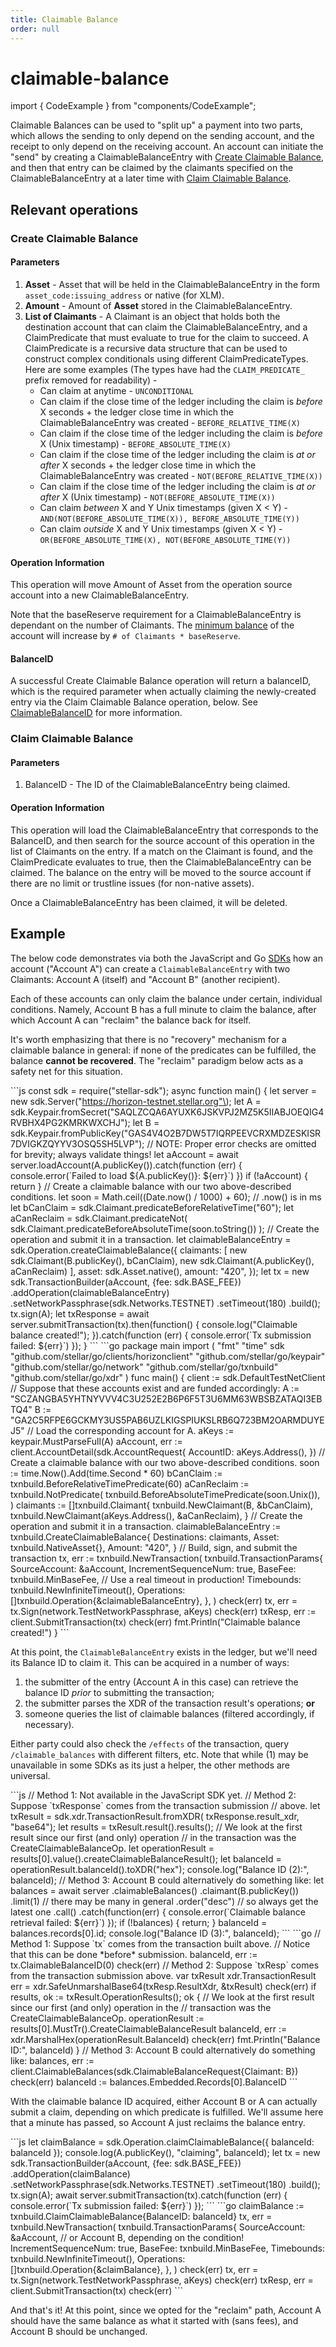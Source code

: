 ```yaml
---
title: Claimable Balance
order: null
---
```


# claimable-balance

import { CodeExample } from "components/CodeExample";

Claimable Balances can be used to "split up" a payment into two parts, which allows the sending to only depend on the sending account, and the receipt to only depend on the receiving account. An account can initiate the "send" by creating a ClaimableBalanceEntry with [Create Claimable Balance](../docs/start/list-of-operations.md#create-claimable-balance), and then that entry can be claimed by the claimants specified on the ClaimableBalanceEntry at a later time with [Claim Claimable Balance](../docs/start/list-of-operations.md#claim-claimable-balance).

## Relevant operations

### Create Claimable Balance

#### Parameters

1. **Asset** - Asset that will be held in the ClaimableBalanceEntry in the form `asset_code:issuing_address` or native \(for XLM\).
2. **Amount** - Amount of **Asset** stored in the ClaimableBalanceEntry.
3. **List of Claimants** - A Claimant is an object that holds both the destination account that can claim the ClaimableBalanceEntry, and a ClaimPredicate that must evaluate to true for the claim to succeed. A ClaimPredicate is a recursive data structure that can be used to construct complex conditionals using different ClaimPredicateTypes. Here are some examples \(The types have had the `CLAIM_PREDICATE_` prefix removed for readability\) -
   * Can claim at anytime - `UNCONDITIONAL`
   * Can claim if the close time of the ledger including the claim is _before_ X seconds + the ledger close time in which the ClaimableBalanceEntry was created - `BEFORE_RELATIVE_TIME(X)`
   * Can claim if the close time of the ledger including the claim is _before_ X \(Unix timestamp\) - `BEFORE_ABSOLUTE_TIME(X)`
   * Can claim if the close time of the ledger including the claim is _at or after_ X seconds + the ledger close time in which the ClaimableBalanceEntry was created - `NOT(BEFORE_RELATIVE_TIME(X))`
   * Can claim if the close time of the ledger including the claim is _at or after_ X \(Unix timestamp\) - `NOT(BEFORE_ABSOLUTE_TIME(X))`
   * Can claim _between_ X and Y Unix timestamps \(given X &lt; Y\) - `AND(NOT(BEFORE_ABSOLUTE_TIME(X)), BEFORE_ABSOLUTE_TIME(Y))`
   * Can claim _outside_ X and Y Unix timestamps \(given X &lt; Y\) - `OR(BEFORE_ABSOLUTE_TIME(X), NOT(BEFORE_ABSOLUTE_TIME(Y))`

#### Operation Information

This operation will move Amount of Asset from the operation source account into a new ClaimableBalanceEntry.

Note that the baseReserve requirement for a ClaimableBalanceEntry is dependant on the number of Claimants. The [minimum balance](minimum-balance.md) of the account will increase by `# of Claimants * baseReserve`.

#### BalanceID

A successful Create Claimable Balance operation will return a balanceID, which is the required parameter when actually claiming the newly-created entry via the Claim Claimable Balance operation, below. See [ClaimableBalanceID](miscellaneous-core-objects.md#ClaimableBalanceID) for more information.

### Claim Claimable Balance

#### Parameters

1. BalanceID - The ID of the ClaimableBalanceEntry being claimed.

#### Operation Information

This operation will load the ClaimableBalanceEntry that corresponds to the BalanceID, and then search for the source account of this operation in the list of Claimants on the entry. If a match on the Claimant is found, and the ClaimPredicate evaluates to true, then the ClaimableBalanceEntry can be claimed. The balance on the entry will be moved to the source account if there are no limit or trustline issues \(for non-native assets\).

Once a ClaimableBalanceEntry has been claimed, it will be deleted.

## Example

The below code demonstrates via both the JavaScript and Go [SDKs](../software-and-sdks/index.md) how an account \("Account A"\) can create a `ClaimableBalanceEntry` with two Claimants: Account A \(itself\) and "Account B" \(another recipient\).

Each of these accounts can only claim the balance under certain, individual conditions. Namely, Account B has a full minute to claim the balance, after which Account A can "reclaim" the balance back for itself.

It's worth emphasizing that there is no "recovery" mechanism for a claimable balance in general: if none of the predicates can be fulfilled, the balance **cannot be recovered**. The "reclaim" paradigm below acts as a safety net for this situation.

 \`\`\`js const sdk = require\("stellar-sdk"\); async function main\(\) { let server = new sdk.Server\("https://horizon-testnet.stellar.org"\); let A = sdk.Keypair.fromSecret\("SAQLZCQA6AYUXK6JSKVPJ2MZ5K5IIABJOEQIG4RVBHX4PG2KMRKWXCHJ"\); let B = sdk.Keypair.fromPublicKey\("GAS4V4O2B7DW5T7IQRPEEVCRXMDZESKISR7DVIGKZQYYV3OSQ5SH5LVP"\); // NOTE: Proper error checks are omitted for brevity; always validate things! let aAccount = await server.loadAccount\(A.publicKey\(\)\).catch\(function \(err\) { console.error\(\`Failed to load ${A.publicKey\(\)}: ${err}\`\) }\) if \(!aAccount\) { return } // Create a claimable balance with our two above-described conditions. let soon = Math.ceil\(\(Date.now\(\) / 1000\) + 60\); // .now\(\) is in ms let bCanClaim = sdk.Claimant.predicateBeforeRelativeTime\("60"\); let aCanReclaim = sdk.Claimant.predicateNot\( sdk.Claimant.predicateBeforeAbsoluteTime\(soon.toString\(\)\) \); // Create the operation and submit it in a transaction. let claimableBalanceEntry = sdk.Operation.createClaimableBalance\({ claimants: \[ new sdk.Claimant\(B.publicKey\(\), bCanClaim\), new sdk.Claimant\(A.publicKey\(\), aCanReclaim\) \], asset: sdk.Asset.native\(\), amount: "420", }\); let tx = new sdk.TransactionBuilder\(aAccount, {fee: sdk.BASE\_FEE}\) .addOperation\(claimableBalanceEntry\) .setNetworkPassphrase\(sdk.Networks.TESTNET\) .setTimeout\(180\) .build\(\); tx.sign\(A\); let txResponse = await server.submitTransaction\(tx\).then\(function\(\) { console.log\("Claimable balance created!"\); }\).catch\(function \(err\) { console.error\(\`Tx submission failed: ${err}\`\) }\); } \`\`\` \`\`\`go package main import \( "fmt" "time" sdk "github.com/stellar/go/clients/horizonclient" "github.com/stellar/go/keypair" "github.com/stellar/go/network" "github.com/stellar/go/txnbuild" "github.com/stellar/go/xdr" \) func main\(\) { client := sdk.DefaultTestNetClient // Suppose that these accounts exist and are funded accordingly: A := "SCZANGBA5YHTNYVVV4C3U252E2B6P6F5T3U6MM63WBSBZATAQI3EBTQ4" B := "GA2C5RFPE6GCKMY3US5PAB6UZLKIGSPIUKSLRB6Q723BM2OARMDUYEJ5" // Load the corresponding account for A. aKeys := keypair.MustParseFull\(A\) aAccount, err := client.AccountDetail\(sdk.AccountRequest{ AccountID: aKeys.Address\(\), }\) // Create a claimable balance with our two above-described conditions. soon := time.Now\(\).Add\(time.Second \* 60\) bCanClaim := txnbuild.BeforeRelativeTimePredicate\(60\) aCanReclaim := txnbuild.NotPredicate\( txnbuild.BeforeAbsoluteTimePredicate\(soon.Unix\(\)\), \) claimants := \[\]txnbuild.Claimant{ txnbuild.NewClaimant\(B, &bCanClaim\), txnbuild.NewClaimant\(aKeys.Address\(\), &aCanReclaim\), } // Create the operation and submit it in a transaction. claimableBalanceEntry := txnbuild.CreateClaimableBalance{ Destinations: claimants, Asset: txnbuild.NativeAsset{}, Amount: "420", } // Build, sign, and submit the transaction tx, err := txnbuild.NewTransaction\( txnbuild.TransactionParams{ SourceAccount: &aAccount, IncrementSequenceNum: true, BaseFee: txnbuild.MinBaseFee, // Use a real timeout in production! Timebounds: txnbuild.NewInfiniteTimeout\(\), Operations: \[\]txnbuild.Operation{&claimableBalanceEntry}, }, \) check\(err\) tx, err = tx.Sign\(network.TestNetworkPassphrase, aKeys\) check\(err\) txResp, err := client.SubmitTransaction\(tx\) check\(err\) fmt.Println\("Claimable balance created!"\) } \`\`\`

At this point, the `ClaimableBalanceEntry` exists in the ledger, but we'll need its Balance ID to claim it. This can be acquired in a number of ways:

1. the submitter of the entry \(Account A in this case\) can retrieve the balance ID _prior_ to submitting the transaction; 
2. the submitter parses the XDR of the transaction result's operations; **or**
3. someone queries the list of claimable balances \(filtered accordingly, if necessary\).

Either party could also check the `/effects` of the transaction, query `/claimable_balances` with different filters, etc. Note that while \(1\) may be unavailable in some SDKs as its just a helper, the other methods are universal.

 \`\`\`js // Method 1: Not available in the JavaScript SDK yet. // Method 2: Suppose \`txResponse\` comes from the transaction submission // above. let txResult = sdk.xdr.TransactionResult.fromXDR\( txResponse.result\_xdr, "base64"\); let results = txResult.result\(\).results\(\); // We look at the first result since our first \(and only\) operation // in the transaction was the CreateClaimableBalanceOp. let operationResult = results\[0\].value\(\).createClaimableBalanceResult\(\); let balanceId = operationResult.balanceId\(\).toXDR\("hex"\); console.log\("Balance ID \(2\):", balanceId\); // Method 3: Account B could alternatively do something like: let balances = await server .claimableBalances\(\) .claimant\(B.publicKey\(\)\) .limit\(1\) // there may be many in general .order\("desc"\) // so always get the latest one .call\(\) .catch\(function\(err\) { console.error\(\`Claimable balance retrieval failed: ${err}\`\) }\); if \(!balances\) { return; } balanceId = balances.records\[0\].id; console.log\("Balance ID \(3\):", balanceId\); \`\`\` \`\`\`go // Method 1: Suppose \`tx\` comes from the transaction built above. // Notice that this can be done \*before\* submission. balanceId, err := tx.ClaimableBalanceID\(0\) check\(err\) // Method 2: Suppose \`txResp\` comes from the transaction submission above. var txResult xdr.TransactionResult err = xdr.SafeUnmarshalBase64\(txResp.ResultXdr, &txResult\) check\(err\) if results, ok := txResult.OperationResults\(\); ok { // We look at the first result since our first \(and only\) operation in the // transaction was the CreateClaimableBalanceOp. operationResult := results\[0\].MustTr\(\).CreateClaimableBalanceResult balanceId, err := xdr.MarshalHex\(operationResult.BalanceId\) check\(err\) fmt.Println\("Balance ID:", balanceId\) } // Method 3: Account B could alternatively do something like: balances, err := client.ClaimableBalances\(sdk.ClaimableBalanceRequest{Claimant: B}\) check\(err\) balanceId := balances.Embedded.Records\[0\].BalanceID \`\`\`

With the claimable balance ID acquired, either Account B or A can actually submit a claim, depending on which predicate is fulfilled. We'll assume here that a minute has passed, so Account A just reclaims the balance entry.

 \`\`\`js let claimBalance = sdk.Operation.claimClaimableBalance\({ balanceId: balanceId }\); console.log\(A.publicKey\(\), "claiming", balanceId\); let tx = new sdk.TransactionBuilder\(aAccount, {fee: sdk.BASE\_FEE}\) .addOperation\(claimBalance\) .setNetworkPassphrase\(sdk.Networks.TESTNET\) .setTimeout\(180\) .build\(\); tx.sign\(A\); await server.submitTransaction\(tx\).catch\(function \(err\) { console.error\(\`Tx submission failed: ${err}\`\) }\); \`\`\` \`\`\`go claimBalance := txnbuild.ClaimClaimableBalance{BalanceID: balanceId} tx, err = txnbuild.NewTransaction\( txnbuild.TransactionParams{ SourceAccount: &aAccount, // or Account B, depending on the condition! IncrementSequenceNum: true, BaseFee: txnbuild.MinBaseFee, Timebounds: txnbuild.NewInfiniteTimeout\(\), Operations: \[\]txnbuild.Operation{&claimBalance}, }, \) check\(err\) tx, err = tx.Sign\(network.TestNetworkPassphrase, aKeys\) check\(err\) txResp, err = client.SubmitTransaction\(tx\) check\(err\) \`\`\`

And that's it! At this point, since we opted for the "reclaim" path, Account A should have the same balance as what it started with \(sans fees\), and Account B should be unchanged.

